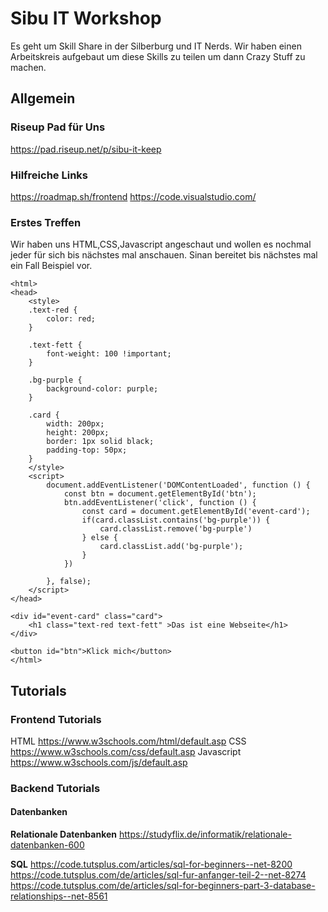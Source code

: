 # Sibu IT Workshop
Es geht um Skill Share in der Silberburg und IT Nerds.
Wir haben einen Arbeitskreis aufgebaut um diese Skills 
zu teilen um dann Crazy Stuff zu machen.


## Allgemein

### Riseup Pad für Uns
https://pad.riseup.net/p/sibu-it-keep
### Hilfreiche Links
https://roadmap.sh/frontend
https://code.visualstudio.com/


### Erstes Treffen
Wir haben uns HTML,CSS,Javascript angeschaut und wollen es nochmal jeder für sich bis nächstes mal anschauen. Sinan bereitet bis nächstes mal ein Fall Beispiel vor.

```
<html>
<head>
    <style>
    .text-red {
        color: red;
    }

    .text-fett {
        font-weight: 100 !important;
    }

    .bg-purple {
        background-color: purple;
    }

    .card {
        width: 200px;
        height: 200px;
        border: 1px solid black;
        padding-top: 50px;
    }
    </style>
    <script>
        document.addEventListener('DOMContentLoaded', function () {
            const btn = document.getElementById('btn');
            btn.addEventListener('click', function () {
                const card = document.getElementById('event-card');
                if(card.classList.contains('bg-purple')) {
                    card.classList.remove('bg-purple')
                } else {
                    card.classList.add('bg-purple');
                }
            })
            
        }, false);
    </script>
</head>

<div id="event-card" class="card">
    <h1 class="text-red text-fett" >Das ist eine Webseite</h1>
</div>

<button id="btn">Klick mich</button>
</html>
```

## Tutorials
### Frontend Tutorials
HTML
https://www.w3schools.com/html/default.asp
CSS
https://www.w3schools.com/css/default.asp
Javascript
https://www.w3schools.com/js/default.asp


### Backend Tutorials

#### Datenbanken

**Relationale Datenbanken**
https://studyflix.de/informatik/relationale-datenbanken-600

**SQL**
https://code.tutsplus.com/articles/sql-for-beginners--net-8200
https://code.tutsplus.com/de/articles/sql-fur-anfanger-teil-2--net-8274
https://code.tutsplus.com/de/articles/sql-for-beginners-part-3-database-relationships--net-8561